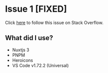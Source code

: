 # Issue 1 [FIXED]

Click [here](https://stackoverflow.com/questions/74176071/import-statements-breaks-script-setup-nuxtjs-3) to follow this issue on Stack Overflow.

## What did I use?

- Nuxtjs 3
- PNPM
- Heroicons
- VS Code v1.72.2 (Universal)
